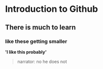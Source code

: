 #   Introduction to Github

## There is much to learn

### like these getting smaller


**'I like this probably'**

>narrator: no he does not

